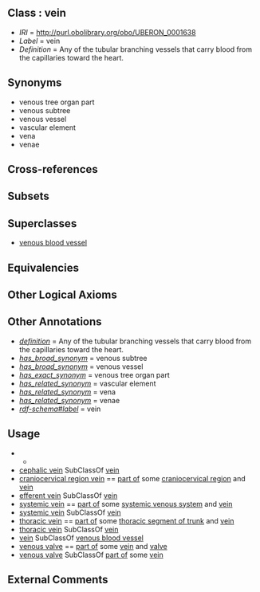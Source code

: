 
## Class : vein

 * *IRI* = http://purl.obolibrary.org/obo/UBERON_0001638
 * *Label* = vein
 * *Definition* = Any of the tubular branching vessels that carry blood from the capillaries toward the heart.

## Synonyms

 * venous tree organ part
 * venous subtree
 * venous vessel
 * vascular element
 * vena
 * venae

## Cross-references


## Subsets


## Superclasses

 * [venous blood vessel](../../UBERON/20/UBERON_0003920.md)

## Equivalencies


## Other Logical Axioms


## Other Annotations

 * *[definition](../../IAO/15/IAO_0000115.md)* = Any of the tubular branching vessels that carry blood from the capillaries toward the heart.
 * *[has_broad_synonym](../../ym/oboInOwl#hasBroadSynonym.md)* = venous subtree
 * *[has_broad_synonym](../../ym/oboInOwl#hasBroadSynonym.md)* = venous vessel
 * *[has_exact_synonym](../../ym/oboInOwl#hasExactSynonym.md)* = venous tree organ part
 * *[has_related_synonym](../../ym/oboInOwl#hasRelatedSynonym.md)* = vascular element
 * *[has_related_synonym](../../ym/oboInOwl#hasRelatedSynonym.md)* = vena
 * *[has_related_synonym](../../ym/oboInOwl#hasRelatedSynonym.md)* = venae
 * *[rdf-schema#label](../../el/rdf-schema#label.md)* = vein

## Usage

 * -
 * [cephalic vein](../../CEPH/57/CEPH_0000057.md) SubClassOf [vein](../../UBERON/38/UBERON_0001638.md)
 * [craniocervical region vein](../../UBERON/41/UBERON_0009141.md) == [part of](../../BFO/50/BFO_0000050.md) some [craniocervical region](../../UBERON/11/UBERON_0007811.md) and [vein](../../UBERON/38/UBERON_0001638.md)
 * [efferent vein](../../CEPH/94/CEPH_0000094.md) SubClassOf [vein](../../UBERON/38/UBERON_0001638.md)
 * [systemic vein](../../UBERON/40/UBERON_0013140.md) == [part of](../../BFO/50/BFO_0000050.md) some [systemic venous system](../../UBERON/81/UBERON_0004581.md) and [vein](../../UBERON/38/UBERON_0001638.md)
 * [systemic vein](../../UBERON/40/UBERON_0013140.md) SubClassOf [vein](../../UBERON/38/UBERON_0001638.md)
 * [thoracic vein](../../UBERON/94/UBERON_0005194.md) == [part of](../../BFO/50/BFO_0000050.md) some [thoracic segment of trunk](../../UBERON/15/UBERON_0000915.md) and [vein](../../UBERON/38/UBERON_0001638.md)
 * [thoracic vein](../../UBERON/94/UBERON_0005194.md) SubClassOf [vein](../../UBERON/38/UBERON_0001638.md)
 * [vein](../../UBERON/38/UBERON_0001638.md) SubClassOf [venous blood vessel](../../UBERON/20/UBERON_0003920.md)
 * [venous valve](../../UBERON/75/UBERON_0006675.md) == [part of](../../BFO/50/BFO_0000050.md) some [vein](../../UBERON/38/UBERON_0001638.md) and [valve](../../UBERON/78/UBERON_0003978.md)
 * [venous valve](../../UBERON/75/UBERON_0006675.md) SubClassOf [part of](../../BFO/50/BFO_0000050.md) some [vein](../../UBERON/38/UBERON_0001638.md)

## External Comments

